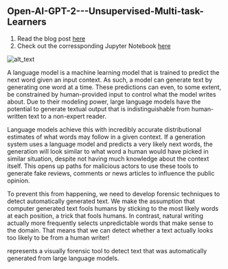 ## Open-AI-GPT-2---Unsupervised-Multi-task-Learners




1. Read the blog post [here](https://soumyadip1995.blogspot.com/2019/02/language-models-unsupervised-multi-task.html)
2. Check out the corressponding Jupyter Notebook [here](https://github.com/soumyadip1995/Open-AI-GPT-2---Unsupervised-Multi-task-Learners/blob/master/Multi_task_learning__(1).ipynb)

![alt_text](https://encrypted-tbn0.gstatic.com/images?q=tbn:ANd9GcRbrZxcxDoi5JoQ3MhC21xsNQjyO6HCCrnMNF0yyLUKp1nYk12x)



A language model is a machine learning model that is trained to predict the next word given an input context. As such, a model can generate text by generating one word at a time. These predictions can even, to some extent, be constrained by human-provided input to control what the model writes about. Due to their modeling power, large language models have the potential to generate textual output that is indistinguishable from human-written text to a non-expert reader.

Language models achieve this with incredibly accurate distributional estimates of what words may follow in a given context. If a generation system uses a language model and predicts a very likely next words, the generation will look similar to what word a human would have picked in similar situation, despite not having much knowledge about the context itself. This opens up paths for malicious actors to use these tools to generate fake reviews, comments or news articles to influence the public opinion.

To prevent this from happening, we need to develop forensic techniques to detect automatically generated text. We make the assumption that computer generated text fools humans by sticking to the most likely words at each position, a trick that fools humans. In contrast, natural writing actually more frequently selects unpredictable words that make sense to the domain. That means that we can detect whether a text actually looks too likely to be from a human writer!

represents a visually forensic tool to detect text that was automatically generated from large language models.
